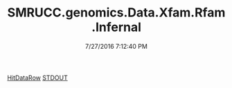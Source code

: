 ﻿---
title: SMRUCC.genomics.Data.Xfam.Rfam.Infernal
date: 7/27/2016 7:12:40 PM
---

[HitDataRow](T-SMRUCC.genomics.Data.Xfam.Rfam.Infernal.HitDataRow.html)
[STDOUT](T-SMRUCC.genomics.Data.Xfam.Rfam.Infernal.STDOUT.html)
